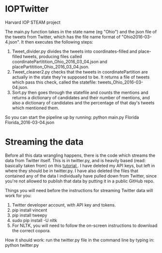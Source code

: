 # IOPTwitter
Harvard IOP STEAM project

The main.py function takes in the state name (eg "Ohio") and the json file of the tweets from Twitter, which has the file name format of "Ohio2016-03-4.json". It then executes the following steps:

<ol>
<li>Tweet_divider.py divides the tweets into coordinates-filled and place-filled tweets, producing files called coordinatePartitition_Ohio_2016_03_04.json and placePartitition_Ohio_2016_03_04.json. </li>
<li>Tweet_cleaner2.py checks that the tweets in coordinatePartition are actually in the state they're supposed to be. It returns a file of tweets which pass this check, called the statefile: tweets_Ohio_2016-03-04.json.</li>
<li>Sort.py then goes through the statefile and counts the mentions and returns a dictionary of candidates and their number of mentions, and also a dictionary of candidates and the percentage of that day's tweets which mentioned them.</li>
</ol>

So you can start the pipeline up by running:
python main.py Florida Florida_2016-03-04.json


# Streaming the data
Before all this data wrangling happens, there is the code which streams the data from Twitter itself. This is in twitter.py, and is heavily based (read: basically taken from) on this <a href="http://marcobonzanini.com/2015/03/02/mining-twitter-data-with-python-part-1/">tutorial </a>.
I have deleted my API keys, but left in where they should be in twitter.py. I have also deleted the files that contained any of the data I individually have pulled down from Twitter, since you're not allowed to publish that data by putting it in a public GitHub repo.

Things you will need before the instructions for streaming Twitter data will work for you:
<ol>
<li> Twitter developer account, with API key and tokens. </li>
<li> pip install vincent </li>
<li> pip install tweepy </li>
<li> sudo pip install -U nltk </li>
<li> For NLTK, you will need to follow the on-screen instructions to download the correct copora. </li>
</ol>


How it should work: run the twitter.py file in the command line by typing in: python twitter.py
